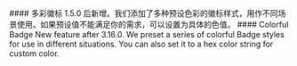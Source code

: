 <cn>
#### 多彩徽标
1.5.0 后新增。我们添加了多种预设色彩的徽标样式，用作不同场景使用。如果预设值不能满足你的需求，可以设置为具体的色值。
</cn>

<us>
#### Colorful Badge
New feature after 3.16.0. We preset a series of colorful Badge styles for use in different situations. You can also set it to a hex color string for custom color.
</us>
